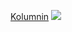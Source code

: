 <!--IMG src="https://github.com/lokumnin/lokumn/blob/master/IMG_20200203_105635.jpg"-->
<a href="https://kolumnin.github.io/">Kolumnin</a>
<IMG src="https://github.com/lokumnin/lokumn/IMG_20200203_105635.jpg">
